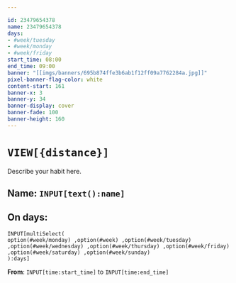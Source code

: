 ```yaml
---

id: 23479654378
name: 23479654378
days:
- #week/tuesday 
- #week/monday 
- #week/friday
start_time: 08:00
end_time: 09:00
banner: "[[imgs/banners/695b874ffe3b6ab1f12ff09a7762284a.jpg]]"
pixel-banner-flag-color: white
content-start: 161
banner-x: 3
banner-y: 34
banner-display: cover
banner-fade: 100
banner-height: 160
---
```


# `VIEW[{distance}]`

Describe your habit here.

## Name: `INPUT[text():name]`  

## On days:

```meta-bind
INPUT[multiSelect(
option(#week/monday) ,option(#week) ,option(#week/tuesday) ,option(#week/wednesday) ,option(#week/thursday) ,option(#week/friday) ,option(#week/saturday) ,option(#week/sunday)
):days]
```

**From**: `INPUT[time:start_time]`  to `INPUT[time:end_time]`
